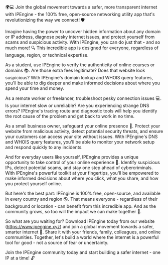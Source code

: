 🌍💻 Join the global movement towards a safer, more transparent internet with IPEngine - the 100% free, open-source networking utility app that's revolutionizing the way we connect! 🛡️

Imagine having the power to uncover hidden information about any domain or IP address, diagnose pesky internet issues, and protect yourself from scams and suspicious activity. With IPEngine, you can do just that - and so much more! 🔍 This incredible app is designed for everyone, regardless of language, region, or technical expertise.

As a student, use IPEngine to verify the authenticity of online courses or domains 📚. Are those extra fees legitimate? Does that website look suspicious? With IPEngine's domain lookup and WHOIS query features, you'll be able to dig deeper and make informed decisions about where you spend your time and money.

As a remote worker or freelancer, troubleshoot pesky connection issues 💻. Is your internet slow or unreliable? Are you experiencing strange DNS errors? IPEngine's tracing route and diagnostic tools will help you identify the root cause of the problem and get back to work in no time.

As a small business owner, safeguard your online presence 🏢. Protect your website from malicious activity, detect potential security threats, and ensure your customers can access your site without issues. With IPEngine's DNS and WHOIS query features, you'll be able to monitor your network setup and respond quickly to any incidents.

And for everyday users like yourself, IPEngine provides a unique opportunity to take control of your online experience 🌟. Identify suspicious IPs, detect potential scams, and stay one step ahead of cybercriminals. With IPEngine's powerful toolkit at your fingertips, you'll be empowered to make informed decisions about where you click, what you share, and how you protect yourself online.

But here's the best part: IPEngine is 100% free, open-source, and available in every country and region 🌎. That means everyone - regardless of their background or location - can benefit from this incredible app. And as the community grows, so too will the impact we can make together 💪.

So what are you waiting for? Download IPEngine today from our website (https://www.ipengine.xyz) and join a global movement towards a safer, smarter internet 🚀. Share it with your friends, family, colleagues, and online communities. Together, let's build a world where the internet is a powerful tool for good - not a source of fear or uncertainty.

Join the IPEngine community today and start building a safer internet - one IP at a time! 🔓